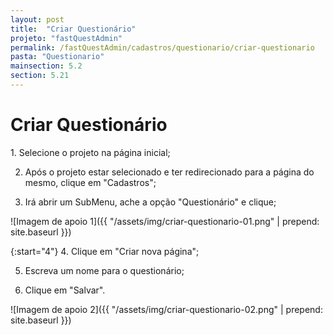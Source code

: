 ```yaml
---
layout: post
title:  "Criar Questionário"
projeto: "fastQuestAdmin"
permalink: /fastQuestAdmin/cadastros/questionario/criar-questionario
pasta: "Questionario"
mainsection: 5.2
section: 5.21
---
```

# Criar Questionário

<div class="row" markdown="1">
<div class="6u 12u$(small)" markdown="1">
1. Selecione o projeto na página inicial;

2. Após o projeto estar selecionado e ter redirecionado para a página do mesmo, clique em "Cadastros";

3. Irá abrir um SubMenu, ache a opção "Questionário" e clique;
</div>
<div class="6u 12u$(small)" markdown="1">
![Imagem de apoio 1]({{ "/assets/img/criar-questionario-01.png" | prepend: site.baseurl }})
</div>                               
</div>

{:start="4"}
4. Clique em "Criar nova página";

5. Escreva um nome para o questionário;

6. Clique em "Salvar".

![Imagem de apoio 2]({{ "/assets/img/criar-questionario-02.png" | prepend: site.baseurl }})